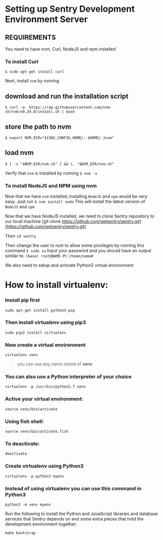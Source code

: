# Setting up Sentry Development Environment Server
## REQUIREMENTS
You need to have nvm, Curl, NodeJS and npm installed
### To install Curl
`$ sudo apt-get install curl`

Next, install `nvm` by running

## download and run the installation script
`$ curl -o- https://raw.githubusercontent.com/nvm-sh/nvm/v0.34.0/install.sh | bash`
## store the path to nvm
`$ export NVM_DIR="${XDG_CONFIG_HOME/:-$HOME/.}nvm"`
## load nvm
`$ [ -s "$NVM_DIR/nvm.sh" ] && \. "$NVM_DIR/nvm.sh"`

Verify that `nvm` is installed by running
`$ nvm -v`

### To install NodeJS and NPM using nvm
Now that we have `nvm` installed, installing `NodeJS` and `npm` would be very easy. Just run
`$ nvm install node`
This will install the latest version of `NodeJS` and `npm`

Now that we have NodeJS installed, we need to clone Sentry repository to our local machine
[git clone https://github.com/getsentry/sentry.git](https://github.com/getsentry/sentry.git)

Then `cd sentry`

Then change the user to root to allow some privileges by running this command
`$ sudo su`
Input your password and you should have an output similar to:
`(base) root@NAME-PC:/home/name# `

We also need to setup and activate Python2 virtual environment
# How to install virtualenv:

### Install **pip** first

    sudo apt-get install python3-pip

### Then install **virtualenv** using pip3

    sudo pip3 install virtualenv 

### Now create a virtual environment 

    virtualenv venv 

>you can use any name insted of **venv**

### You can also use a Python interpreter of your choice

    virtualenv -p /usr/bin/python2.7 venv
  
### Active your virtual environment:    
    
    source venv/bin/activate
    
### Using fish shell:    
    
    source venv/bin/activate.fish

### To deactivate:

    deactivate

### Create virtualenv using Python3
    virtualenv -p python3 myenv

### Instead of using virtualenv you can use this command in Python3
    python3 -m venv myenv

Run the following to install the Python and JavaScript libraries and database services that Sentry depends on and some extra pieces that hold the development environment together:

`make bootstrap`

